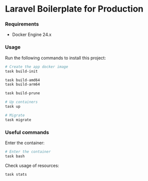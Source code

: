 # Laravel Boilerplate for Production

### Requirements

- Docker Engine 24.x

### Usage

Run the following commands to install this project:

```bash
# Create the app docker image
task build-init

task build-amd64
task build-arm64

task build-prune

# Up containers
task up

# Migrate
task migrate
```

### Useful commands

Enter the container:

```bash
# Enter the container
task bash
```

Check usage of resources:

```bash
task stats
```
